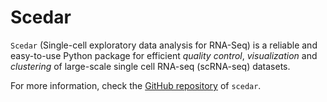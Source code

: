 # Scedar

`Scedar` (Single-cell exploratory data analysis for RNA-Seq) is a reliable and easy-to-use Python package for efficient *quality control*, *visualization* and *clustering* of large-scale single cell RNA-seq (scRNA-seq) datasets.

For more information, check the [GitHub repository](http://github.com/logstar/scedar) of `scedar`.
